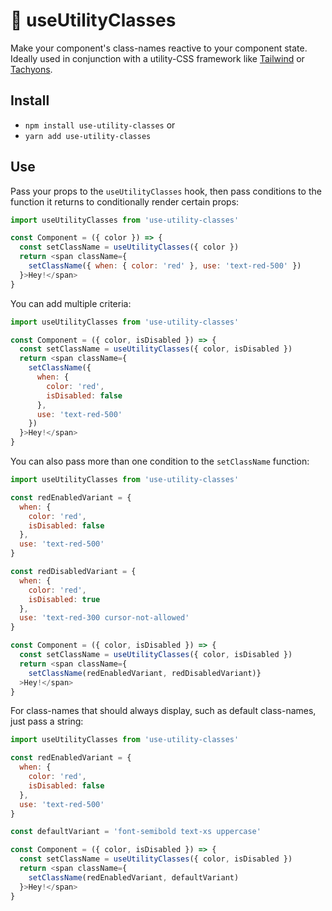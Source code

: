# 🧱 useUtilityClasses 

Make your component's class-names reactive to your component state. Ideally used in conjunction with a utility-CSS framework like [Tailwind](https://tailwindcss.com/) or [Tachyons](https://tachyons.io/).

## Install

- `npm install use-utility-classes` or
- `yarn add use-utility-classes`

## Use

Pass your props to the `useUtilityClasses` hook, then pass conditions to the function it returns to conditionally render certain props:

```javascript
import useUtilityClasses from 'use-utility-classes'

const Component = ({ color }) => {
  const setClassName = useUtilityClasses({ color })
  return <span className={
    setClassName({ when: { color: 'red' }, use: 'text-red-500' })
  }>Hey!</span>
}
```

You can add multiple criteria:

```javascript
import useUtilityClasses from 'use-utility-classes'

const Component = ({ color, isDisabled }) => {
  const setClassName = useUtilityClasses({ color, isDisabled })
  return <span className={
    setClassName({
      when: {
        color: 'red',
        isDisabled: false
      },
      use: 'text-red-500'
    })
  }>Hey!</span>
}
```

You can also pass more than one condition to the `setClassName` function:

```javascript
import useUtilityClasses from 'use-utility-classes'

const redEnabledVariant = {
  when: {
    color: 'red',
    isDisabled: false
  },
  use: 'text-red-500'
}

const redDisabledVariant = {
  when: {
    color: 'red',
    isDisabled: true
  },
  use: 'text-red-300 cursor-not-allowed'
}

const Component = ({ color, isDisabled }) => {
  const setClassName = useUtilityClasses({ color, isDisabled })
  return <span className={
    setClassName(redEnabledVariant, redDisabledVariant)}
  >Hey!</span>
}
```

For class-names that should always display, such as default class-names, just pass a string:

```javascript
import useUtilityClasses from 'use-utility-classes'

const redEnabledVariant = {
  when: {
    color: 'red',
    isDisabled: false
  },
  use: 'text-red-500'
}

const defaultVariant = 'font-semibold text-xs uppercase'

const Component = ({ color, isDisabled }) => {
  const setClassName = useUtilityClasses({ color, isDisabled })
  return <span className={
    setClassName(redEnabledVariant, defaultVariant)
  }>Hey!</span>
}
```
